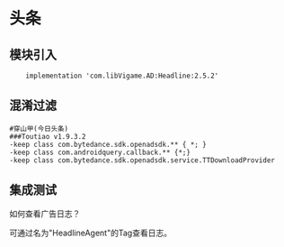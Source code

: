 # 头条

## 模块引入

```text
    implementation 'com.libVigame.AD:Headline:2.5.2'
```

## 混淆过滤

```text
#穿山甲(今日头条)
###Toutiao v1.9.3.2
-keep class com.bytedance.sdk.openadsdk.** { *; }
-keep class com.androidquery.callback.** {*;}
-keep class com.bytedance.sdk.openadsdk.service.TTDownloadProvider
```

## 集成测试

如何查看广告日志？

可通过名为"HeadlineAgent"的Tag查看日志。
